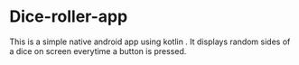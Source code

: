 # Dice-roller-app

This is a simple native android app using kotlin . It displays random sides of a dice on screen everytime a button is pressed.
